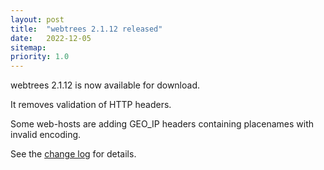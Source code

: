 ```yaml
---
layout: post
title:  "webtrees 2.1.12 released"
date:   2022-12-05
sitemap:
priority: 1.0
---
```


webtrees 2.1.12 is now available for download.

It removes validation of HTTP headers.

Some web-hosts are adding GEO_IP headers containing placenames
with invalid encoding.

See the [change log](https://github.com/fisharebest/webtrees/compare/2.1.11...2.1.12) for details.
